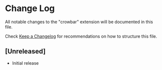 # Change Log

All notable changes to the "crowbar" extension will be documented in this file.

Check [Keep a Changelog](http://keepachangelog.com/) for recommendations on how to structure this file.

## [Unreleased]

- Initial release